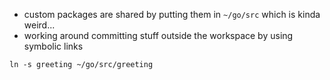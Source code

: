- custom packages are shared by putting them in `~/go/src` which is kinda weird...
- working around committing stuff outside the workspace by using symbolic links
```
ln -s greeting ~/go/src/greeting
```


